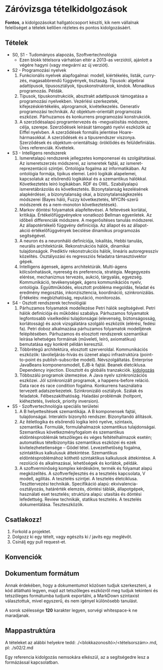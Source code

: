 # Záróvizsga tételkidolgozások

**Fontos**, a kidolgozásokat hallgatócsoport készíti, kik nem vállalnak felelőséget a tételek kellően rézletes és
pontos kidolgozásáért.

## Tételek

- S0, S1 - Tudományos alapozás, Szoftvertechnológia
    + Ezen blokk tételsora várhatóan eltér a 2013-as verziótól, ajánlott a végére hagyni (vagy megvárni az új verziót).
- S2 - Programozási nyelvek
    1. Funkcionális nyelvek alapfogalmai: modell, kiértékelés, listák, curry-zés, magasabbrendű függvények, tisztaság.
    Típusok: algebrai adattípusok, típusosztályok, típuskonstruktorok, kindok. Monadikus programozás. Példák.
    2. Típusok, típuskonstrukciók, absztrakt adattípusok támogatása a programozási nyelvekben. Vezérlési szerkezetek,
    kifejezéskiértékelés, alprogramok, kivételkezelés. Generatív programozási technikák. Az objektum-orientált
    programozás eszközei. Párhuzamos és konkurrens programozási konstrukciók.
    3. A szerződésalapú programtervezés és -megvalósítás módszere, célja, szerepe. Szerződések leírását támogató nyelvi
    eszközök az Eiffel nyelvben. A szerződések formális jelentése Hoare-hármasokkal. A szerződések és a típusrendszer
    viszonya. Szerződések és objektum-orientáltság: öröklődés és felüldefiniálás. Üres referenciák. Kivételek.
- S3 - Intelligens rendszerek
    1. Ismeretalapú rendszerek jellegzetes komponensei és szolgáltatásai. Az ismeretszerzés módszerei, az ismeretek
    fajtái, az ismeret-reprezentáció szintjei. Ontológia fogalma az informatikában. Az ontológia formája, tipikus elemei.
    Leíró logikák alapelemei, kapcsolatuk az elsőrendű logikákkal és a szemantikus hálókkal. Következtetés leíró
    logikákban. RDF és OWL. Szabályalapú ismeretábrázolás és következtetés. Bizonytalanság kezelésének alapkérdései, a
    bizonytalanság okai, a bizonytalanságkezelés módszerei (Bayes háló, Fuzzy következtetés, MYCIN-szerű módszerek és a
    nem-monoton következtetések).
    2. Markov döntési folyamatok alapfeltevései. A feltevések korlátai, kritikája. Értékelőfüggvényekre vonatkozó
    Bellman egyenletek. Az időbeli differenciák módszere. A megerősítéses tanulás módszerei. Az állapotértékelő függvény
    definíciója. Az állapot és az állapot-akció értékelőfüggvények becslése dinamikus programozás segítségével.
    3. A neuron és a neuronháló definíciója, lokalitás, Hebbi tanulás, neurális architektúrák. Rekonstrukciós hálók,
    dinamikai tulajdonságok. Prediktív rekonstrukciós hálók, lineáris autoregresszív közelítés. Osztályozási és
    regressziós feladatra támasztóvektor gépek.
    4. Intelligens ágensek, ágens architektúrák. Multi-ágens kölcsönhatások, nyereség és preferencia, stratégia.
    Megegyezés elérése, mechanizmus tervezés, aukció, tárgyalás, egyezség. Kommunikáció, tevékenységek, ágens
    kommunikációs nyelv, ontológia. Együttműködés, elosztott probléma megoldás, feladat és eredmény megosztás,
    inkonzisztencia, koordináció, szinkronizálás. Értékelés: megbízhatóság, reputáció, monitorozás.
- S4 - Osztott rendszerek technológiái
    1. Párhuzamos folyamatok modellezése Petri hálók segítségével. Petri hálók definíciója és működési szabálya.
    Párhuzamos folyamatok legfontosabb viselkedési tulajdonságai (elevenség, biztonságosság, korlátosság) és azok
    vizsgálatára szolgáló eszközök (elérési, fedési fa). Petri doboz alkalmazása párhuzamos folyamatok modelljének
    felépítésében. Párhuzamos és elosztott rendszerek szemantikai leírása lehetséges formáinak (műveleti, leíró,
    axiomatikus) bemutatása egy konkrét példán keresztül.
    2. Többrétegű architektúra, elosztott szerveroldal. Kommunikációs eszközök: távolieljárás-hívás és üzenet alapú
    infrastruktúra (point-to-point és publish-subscribe modell). Névszolgáltatás. Enterprise JavaBeans komponensmodell,
    EJB-k fajtái. Beanek életciklusa. Dependency injection. Elosztott és globális tranzakciók.
    [kidolgozás](s04/2.md)
    3. Többszálú programok ütemezése. A Java nyelv szinkronizációs eszközei. Jól szinkronizált programok, a
    happens-before reláció. Data race és race condition fogalma. Konkurrens használatra tervezett adatszerkezetek.
    Szinkronizáló osztályok. Szálak és feladatok. Félbeszakíthatóság. Haladási problémák (holtpont, kiéheztetés,
    livelock, priority inversion).
- S5 - Szoftvertechnológia speciális területei
    1. A B helyettesítések szemantikája. A B komponensek fajtái, tulajdonságai. Interaktív bizonyító rendszer.
    Bizonyítandó állítások.
    2. Az ítéletlogika és elsőrendű logika leíró nyelve, szintaxis, szemantika. Formulák, formulahalmazok szemantikus
    tulajdonságai. Szemantikus következményfogalom és szemantikus eldöntésproblémák tetszőleges és véges
    feltételhalmazok esetén; automatikus tételbizonyítás szemantikus eszközei és ezek kivitelezhetetlensége – Gödel
    tétel. Levezethetőség fogalma, szintaktikus kalkulusuk áttekintése. Szemantikus eldöntésproblémához köthető
    szintaktikus kalkulusok áttekintése. A rezolúció és alkalmazásai, lehetőségek és korlátok, példák.
    3. A szoftverminőség komplex kérdésköre, termék és folyamat alapú megközelítés. A szoftverfejlesztés és a tesztelés
    kapcsolata, V modell, agilitás. A tesztelés szintjei. A tesztelés életciklusa. Teszttervezési technikák.
    Specifikáció alapú: ekvivalencia-osztályozás, határérték elemzés, döntési táblák, állapotgépek, használati eset
    tesztelés; struktúra alapú: utasítás és döntési lefedettség. Review technikák, statikus tesztelés. A tesztelés
    dokumentálása. Teszteszközök.

## Csatlakozz!

1. Forkold a projektet.
2. Dolgozz ki egy tételt, vagy egészíts ki / javíts egy meglévőt.
3. Csinálj egy pull request-et.

## Konvenciók

## Dokumentum formátum
Annak érdekében, hogy a dokumentumot közösen tudjuk szerkeszteni, a kód átlátható legyen, majd azt tetszőleges eszközről
meg tudjuk tekinteni és tetszőleges formátumba tudjunk exportálni, a MarkDown szintaxist választottuk, mivel egyszerű,
és nem igényel különösebb tanulást.

A sorok szélessége **120** karakter legyen, sorvégi whitespace-k ne maradjanak.

## Mappastruktúra

A tételeket az alábbi helyekre tedd: ./<blokkazonosító>/<tételsorszám>.md, pl: ./s02/2.md

Egy referencia kidolgozás nemsokára elkészül, az a segítségedre lesz a formázással kapcsolatban.
